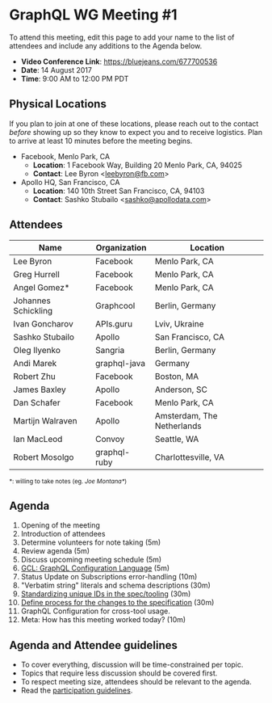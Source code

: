 # GraphQL WG Meeting #1

To attend this meeting, edit this page to add your name to the list of attendees
and include any additions to the Agenda below.

- **Video Conference Link**: https://bluejeans.com/677700536
- **Date**: 14 August 2017
- **Time**: 9:00 AM to 12:00 PM PDT

## Physical Locations

If you plan to join at one of these locations, please reach out to the contact
*before* showing up so they know to expect you and to receive logistics. Plan to
arrive at least 10 minutes before the meeting begins.

- Facebook, Menlo Park, CA
  - **Location**:
    1 Facebook Way, Building 20
    Menlo Park, CA, 94025
  - **Contact**: Lee Byron \<leebyron@fb.com>
- Apollo HQ, San Francisco, CA
  - **Location**:
    140 10th Street
    San Francisco, CA, 94103
  - **Contact**: Sashko Stubailo \<sashko@apollodata.com>

## Attendees

Name          | Organization  | Location
------------- | ------------- | -------------
Lee Byron     | Facebook      | Menlo Park, CA
Greg Hurrell  | Facebook      | Menlo Park, CA
Angel Gomez\* | Facebook      | Menlo Park, CA
Johannes Schickling  | Graphcool      | Berlin, Germany
Ivan Goncharov| APIs.guru     | Lviv, Ukraine
Sashko Stubailo  | Apollo   | San Francisco, CA
Oleg Ilyenko  | Sangria | Berlin, Germany
Andi Marek    | graphql-java | Germany
Robert Zhu    | Facebook      | Boston, MA
James Baxley  | Apollo | Anderson, SC
Dan Schafer  | Facebook | Menlo Park, CA
Martijn Walraven | Apollo | Amsterdam, The Netherlands
Ian MacLeod   | Convoy        | Seattle, WA
Robert Mosolgo   | graphql-ruby | Charlottesville, VA

<small>\*: willing to take notes (eg. <em>Joe Montana*</em>)</small>

## Agenda

1. Opening of the meeting
1. Introduction of attendees
1. Determine volunteers for note taking (5m)
1. Review agenda (5m)
1. Discuss upcoming meeting schedule (5m)
1. [GCL: GraphQL Configuration Language](https://github.com/graphcool/gcl) (5m)
1. Status Update on Subscriptions error-handling (10m)
1. "Verbatim string" literals and schema descriptions (30m)
1. [Standardizing unique IDs in the spec/tooling](https://github.com/facebook/graphql/pull/232) (30m)
1. [Define process for the changes to the specification](https://github.com/graphql/graphql-wg/issues/9) (30m)
1. GraphQL Configuration for cross-tool usage.
1. Meta: How has this meeting worked today? (10m)

## Agenda and Attendee guidelines

- To cover everything, discussion will be time-constrained per topic.
- Topics that require less discussion should be covered first.
- To respect meeting size, attendees should be relevant to the agenda.
- Read the [participation guidelines](../README.md#participation-guidelines).
